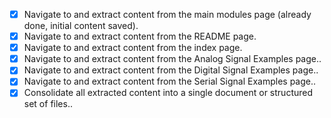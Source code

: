 - [x] Navigate to and extract content from the main modules page (already done, initial content saved).
- [x] Navigate to and extract content from the README page.
- [x] Navigate to and extract content from the index page.
- [x] Navigate to and extract content from the Analog Signal Examples page..
- [x] Navigate to and extract content from the Digital Signal Examples page..
- [x] Navigate to and extract content from the Serial Signal Examples page..
- [x] Consolidate all extracted content into a single document or structured set of files..
